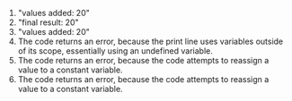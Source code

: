 1. "values added: 20"
2. "final result: 20"
3. "values added: 20"
4. The code returns an error, because the print line uses variables outside of its scope, essentially using an undefined variable.
5. The code returns an error, because the code attempts to reassign a value to a constant variable.
6. The code returns an error, because the code attempts to reassign a value to a constant variable.
